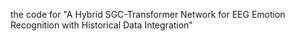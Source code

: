 the code for "A Hybrid SGC-Transformer Network for EEG Emotion Recognition with Historical Data Integration"
